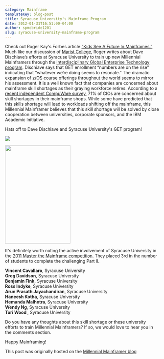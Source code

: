```yaml
---
category: Mainframe
templateKey: blog-post
title: Syracuse University's Mainframe Program
date: 2012-01-31T16:51:00-04:00
author: spmcbride1201
slug: syracuse-university-mainframe-program
---
```


Check out Roger Kay's Forbes article <a href="https://web.archive.org/web/20190417040842/http://www.forbes.com/sites/rogerkay/2012/01/30/kids-see-a-future-in-mainframes/">&#8220;Kids See A Future In Mainframes.&#8221;</a> Much like our discussion of <a href="https://web.archive.org/web/20190417040842/http://millennialmainframer.com/2012/01/mainframe-education-for-frugalistas.html">Marist College</a>, Roger writes about Dave Dischiave&#8217;s efforts at Syracuse University to train up new Millennial Mainframers through the <a href="https://web.archive.org/web/20190417040842/http://globaltech.syr.edu/">interdisciplinary Global Enterprise Technology program</a>. Dischiave says that GET enrollment <span>“numbers are on the rise” indicating that “whatever we’re doing seems to resonate.&#8221;</span> The dramatic expansion of z/OS course offerings throughout the world seems to mirror his assessment. It is a well known fact that companies are concerned about mainframe skill shortages as their graying workforce retires. According to a <a href="https://web.archive.org/web/20190417040842/http://www.mainframe-blog.com/wp-content/uploads/2011/11/Survey-Highlights-and-Market-Specific-Statistics.pdf">recent independent CompuWare survey</a>, 71% of CIOs are concerned about skill shortages in their mainframe shops. While some have predicted that this skills shortage will lead to workloads shifting off the mainframe, this Millennial Mainframer believes that this skill shortage will be solved by close cooperation between universities, corporate sponsors, and the IBM Academic Initiative.

Hats off to Dave Dischiave and Syracuse University's GET program!

![](/img/posts/DaveD-Kissing-z10.jpg)

<div><a href="https://web.archive.org/web/20190417040842/http://millennialmainframer.com/wp-content/uploads/blogger/-sL8KN3ZH_-k/Tyggz5qwIcI/AAAAAAAAQV0/KcIXIjbaD6o/s1600/Dave%2BD%2B-%2BYour%2BInstructor%2BKissing%2Bthe%2Bz10.jpg" imageanchor="1"><img border="0" height="320" src="https://web.archive.org/web/20190417040842im_/http://millennialmainframer.com/wp-content/uploads/blogger/-sL8KN3ZH_-k/Tyggz5qwIcI/AAAAAAAAQV0/KcIXIjbaD6o/s320/Dave%2BD%2B-%2BYour%2BInstructor%2BKissing%2Bthe%2Bz10.jpg" width="213"></a></div>

It's definitely worth noting the active involvement of Syracuse University in the <a href="https://web.archive.org/web/20190417040842/http://millennialmainframer.com/2012/01/mainframes-in-popular-culture-tron-1982.html">2011 Master the Mainframe competition</a>. They placed 3rd in the number of students to complete the challenging Part II.

<div>
<strong>Vincent Cavallaro</strong><span>, Syracuse University</span> </div>
<div>
<strong>Greg Davidson</strong><span>, Syracuse University</span> </div>
<div>
<strong>Benjamin Fink</strong><span>, Syracuse University</span> </div>
<div>
<strong>Ross Indyke</strong><span>, Syracuse University</span> </div>
<div>
<strong>Arun Prasath Jayachandiran</strong><span>, Syracuse University</span> </div>
<div>
<strong>Haneesh Kotha</strong><span>, Syracuse University</span> </div>
<div>
<strong>Hemandu Malhotra</strong><span>, Syracuse University</span> </div>
<div>
<strong>Wendy Ng</strong><span>, Syracuse University</span> </div>
<div>
<strong>Tori Wood </strong><span>, Syracuse University</span></p>
<div></div>

Do you have any thoughts about this skill shortage or these university efforts to train Millennial Mainframers? If so, we would love to hear you in the comments section.

Happy Mainframing!

This post was originally hosted on the [Millennial Mainframer blog](https://web.archive.org/web/20190417040842/http://millennialmainframer.com/2012/01/forbes-article-on-syracuse-university-mainframe-program/)
